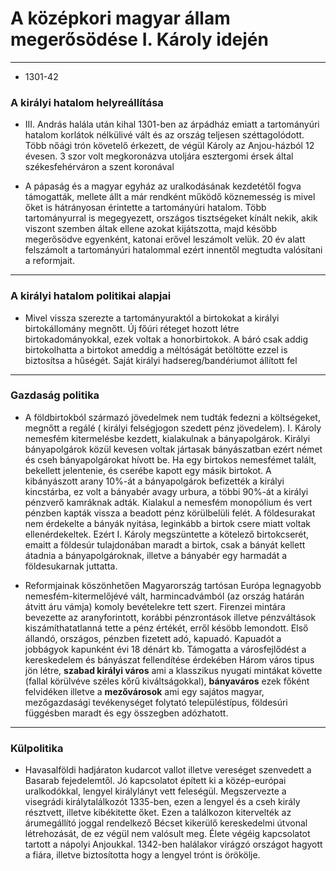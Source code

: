 # A középkori magyar állam megerősödése I. Károly idején
---
- 1301-42
### A királyi hatalom helyreállítása
- III. András halála után kihal 1301-ben az árpádház emiatt a tartományúri hatalom korlátok nélkülivé vált és az ország teljesen széttagolódott. Több nőági trón követelő érkezett, de végül Károly az Anjou-házból 12 évesen. 3 szor volt megkoronázva utoljára esztergomi érsek által székesfehérváron a szent koronával

- A pápaság és a magyar egyház az uralkodásának kezdetétől fogva támogatták, mellete állt a már rendként működő köznemesség is mivel őket is hátrányosan érintette a tartományúri hatalom. Több tartományurral is megegyezett, országos tisztségeket kínált nekik, akik viszont szemben áltak ellene azokat kijátszotta, majd késöbb megerősödve egyenként, katonai erővel leszámolt velük. 20 év alatt felszámolt a tartományúri hatalommal ezért innentől megtudta valósítani a reformjait.
***
### A királyi hatalom politikai alapjai
- Mivel vissza szerezte a tartományuraktól a birtokokat a királyi birtokállomány megnőtt. Új főúri réteget hozott létre birtokadományokkal, ezek voltak a honorbirtokok. A báró csak addig birtokolhatta a birtokot ameddig a méltóságát betöltötte ezzel is biztosítsa a hűségét. Saját királyi hadsereg/bandériumot állított fel
***
### Gazdaság politika
- A földbirtokból származó jövedelmek nem tudták fedezni a költségeket, megnőtt a regálé ( királyi felségjogon szedett pénz jövedelem). I. Károly nemesfém kitermelésbe kezdett, kialakulnak a bányapolgárok. Királyi bányapolgárok közül kevesen voltak jártasak bányászatban ezért német és cseh bányapolgárokat hívott be. Ha egy birtokos nemesfémet talált, bekellett jelentenie, és cserébe kapott egy másik birtokot. A kibányászott arany 10%-át a bányapolgárok befizették a királyi kincstárba, ez volt a bányabér avagy urbura, a többi 90%-át a királyi pénzverő kamráknak adták. Kialakul a nemesfém monopólium és vert pénzben kapták vissza a beadott pénz körülbelüli felét. A földesurakat nem érdekelte a bányák nyitása, leginkább a birtok csere miatt voltak ellenérdekeltek. Ezért I. Károly megszüntette a kötelező birtokcserét, emaitt a földesúr tulajdonában maradt a birtok, csak a bányát kellett átadnia a bányapolgároknak, illetve a bányabér egy harmadát a földesukarnak juttatta.

- Reformjainak köszönhetően Magyarország tartósan Európa legnagyobb nemesfém-kitermelőjévé vált, harmincadvámból (az ország határán átvitt áru vámja) komoly bevételekre tett szert. Firenzei mintára bevezette az aranyforintott, korábbi pénzrontások illetve pénzváltások kiszámíthatatlanná tette a pénz értékét, erről késöbb lemondott. Első állandó, országos, pénzben fizetett adó, kapuadó. Kapuadót a jobbágyok kapunként évi 18 dénárt kb. Támogatta a városfejlődést a kereskedelem és bányászat fellendítése érdekében Három város tipus jön létre, **szabad királyi város** ami a klasszikus nyugati mintákat követte (fallal körülvéve széles kőrű kiváltságokkal), **bányaváros** ezek főként felvidéken illetve a **mezővárosok** ami egy sajátos magyar, mezőgazdasági tevékenységet folytató településtípus, földesúri függésben maradt és egy összegben adózhatott.
---
### Külpolitika
- Havasalföldi hadjáraton kudarcot vallot illetve vereséget szenvedett a Basarab fejedelemtől. Jó kapcsolatot épített ki a közép-európai uralkodókkal, lengyel királylányt vett feleségül. Megszervezte a visegrádi királytalálkozót 1335-ben, ezen a lengyel és a cseh király résztvett, illetve kibékitette őket. Ezen a találkozon kitervelték az árumegállító joggal rendelkező Bécset kikerülő kereskedelmi útvonal létrehozását, de ez végül nem valósult meg. Élete végéig kapcsolatot tartott a nápolyi Anjoukkal. 1342-ben halálakor virágzó országot hagyott a fiára, illetve biztosította hogy a lengyel trónt is örökölje.